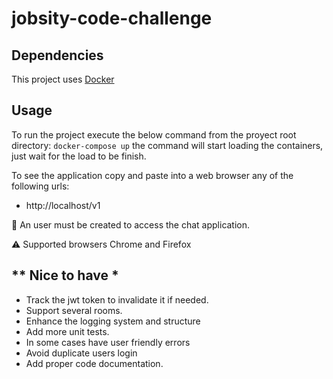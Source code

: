 # jobsity-code-challenge #

## Dependencies ##
This project uses [Docker](https://www.docker.com/get-started "Docker Get Started")

## Usage ##
To run the project execute the below command from the proyect root directory: 
`docker-compose up` 
the command will start loading the containers, just wait for the load to be finish.

To see the application copy and paste into a web browser any of the following urls:

- http://localhost/v1

:closed_lock_with_key: An user must be created to access the chat application.

:warning: Supported browsers Chrome and Firefox

## ** Nice to have * ##
- Track the jwt token to invalidate it if needed.
- Support several rooms.
- Enhance the logging system and structure
- Add more unit tests.
- In some cases have user friendly errors
- Avoid duplicate users login
- Add proper code documentation.
